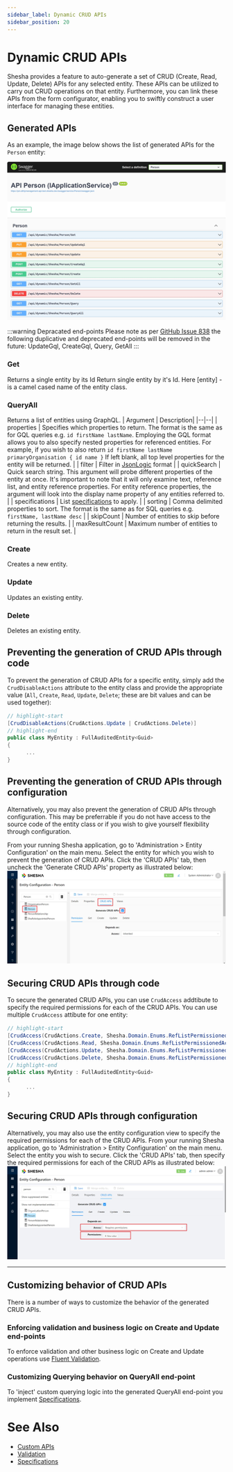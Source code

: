 ```yaml
---
sidebar_label: Dynamic CRUD APIs
sidebar_position: 20
---
```


# Dynamic CRUD APIs

Shesha provides a feature to auto-generate a set of CRUD (Create, Read, Update, Delete) APIs for any selected entity. These APIs can be utilized to carry out CRUD operations on that entity. Furthermore, you can link these APIs from the form configurator, enabling you to swiftly construct a user interface for managing these entities.

## Generated APIs

As an example, the image below shows the list of generated APIs for the `Person` entity:

![Image](./images/crud-apis-swagger.jpg)

:::warning Depracated end-points
Please note as per [GitHub Issue 838](https://github.com/shesha-io/shesha-framework/issues/838) the following duplicative and deprecated end-points will be removed in the future: UpdateGql, CreateGql, Query, GetAll
:::

### Get

Returns a single entity by its Id
Return single entity by it's Id. Here [entity] - is a camel cased name of the entity class.

### QueryAll

Returns a list of entities using GraphQL.
| Argument | Description|
|--|--|
| properties | Specifies which properties to return. The format is the same as for GQL queries e.g. `id firstName lastName`. Employing the GQL format allows you to also specify nested properties for referenced entities. For example, if you wish to also return `id firstName lastName primaryOrganisation { id name }` If left blank, all top level properties for the entity will be returned. |
| filter | Filter in [JsonLogic](https://jsonlogic.com/) format |
| quickSearch | Quick search string. This argument will probe different properties of the entity at once. It's important to note that it will only examine text, reference list, and entity reference properties. For entity reference properties, the argument will look into the display name property of any entities referred to. |
| specifications | List [specifications](/docs/fundamentals/specifications) to apply. |
| sorting | Comma delimited properties to sort. The format is the same as for SQL queries e.g. `firstName, lastName desc` |
| skipCount | Number of entities to skip before returning the results. |
| maxResultCount | Maximum number of entities to return in the result set. |

### Create

Creates a new entity.

### Update

Updates an existing entity.

### Delete

Deletes an existing entity.

## Preventing the generation of CRUD APIs through code

To prevent the generation of CRUD APIs for a specific entity, simply add the `CrudDisableActions` attribute to the entity class and provide the appropriate value (`All`, `Create`, `Read`, `Update`, `Delete`; these are bit values and can be used together):

```csharp
// highlight-start
[CrudDisableActions(CrudActions.Update | CrudActions.Delete)]
// highlight-end
public class MyEntity : FullAuditedEntity<Guid>
{
      ...
}
```

## Preventing the generation of CRUD APIs through configuration

Alternatively, you may also prevent the generation of CRUD APIs through configuration. This may be preferrable if you do not have access to the source code of the entity class or if you wish to give yourself flexibility through configuration.

From your running Shesha application, go to 'Administration > Entity Configuration' on the main menu. Select the entity for which you wish to prevent the generation of CRUD APIs. Click the 'CRUD APIs' tab, then uncheck the 'Generate CRUD APIs' property as illustrated below:
![Image](./images/crud-apis-entityconfigurator-generate.jpg)

## Securing CRUD APIs through code

To secure the generated CRUD APIs, you can use `CrudAccess` addtibute to specify the required permissions for each of the CRUD APIs. You can use multiple `CrudAccess` attibute for one entity:

```csharp
// highlight-start
[CrudAccess(CrudActions.Create, Shesha.Domain.Enums.RefListPermissionedAccess.AnyAuthenticated)]
[CrudAccess(CrudActions.Read, Shesha.Domain.Enums.RefListPermissionedAccess.AllowAnonymous)]
[CrudAccess(CrudActions.Update, Shesha.Domain.Enums.RefListPermissionedAccess.RequiresPermissions, ["MyProject.MyPermission", "MyProject.Editor"])]
[CrudAccess(CrudActions.Delete, Shesha.Domain.Enums.RefListPermissionedAccess.Disable)]
// highlight-end
public class MyEntity : FullAuditedEntity<Guid>
{
      ...
}
```

## Securing CRUD APIs through configuration

Alternatively, you may also use the entity configuration view to specify the required permissions for each of the CRUD APIs.
From your running Shesha application, go to 'Administration > Entity Configuration' on the main menu. Select the entity you wish to secure. Click the 'CRUD APIs' tab, then specify the required permissions for each of the CRUD APIs as illustrated below:
![Image](./images/crud-apis-entityconfigurator-permissions.jpg)

---

## Customizing behavior of CRUD APIs

There is a number of ways to customize the behavior of the generated CRUD APIs.

### Enforcing validation and business logic on Create and Update end-points

To enforce validation and other business logic on Create and Update operations use [Fluent Validation](/docs/fundamentals/validation#applying-validation-on-auto-generated-crud-apis).

### Customizing Querying behavior on QueryAll end-point

To 'inject' custom querying logic into the generated QueryAll end-point you implement [Specifications](/docs/fundamentals/specifications).

[//]: # "### Customizing Quick Search behavior"
[//]: # "To customize the Quick Search behvior you can implement ??? need to describe way to utilise a custom IQuickSearcher."

# See Also

- [Custom APIs](/docs/back-end-basics/custom-apis)
- [Validation](/docs/fundamentals/validation)
- [Specifications](/docs/fundamentals/specifications)
